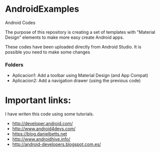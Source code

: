 # AndroidExamples
Android Codes


The purpose of this repository is creating a set of templates with "Material Design" elements to make more easy create Android apps.

These codes have been uploaded directly from Android Studio. It is possible you need to make some changes


### Folders

* Aplicacion1: Add a toolbar using Material Design (and App Compat)
* Aplicacion2: Add a navigation drawer (using the previous code)



# Important links:

I have writen this code using some tutorials.

* http://developer.android.com/
* http://www.android4devs.com/
* https://blog.danielbetts.net
* http://www.androidhive.info/
* http://android-developers.blogspot.com.es/
